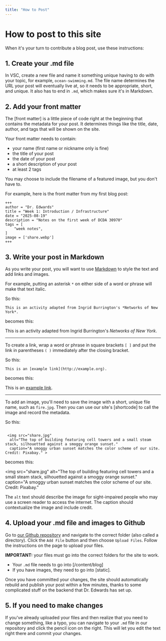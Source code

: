 ```yaml
---
title: "How to Post"
---
```

# How to post to this site

When it's your turn to contribute a blog post, use these instructions:

## 1. Create your .md file

In VSC, create a new file and name it something unique having to do with your topic, for example, `ocean-swimming.md`. The file name determines the URL your post will eventually live at, so it needs to be appropriate, short, and unique. It also has to end in `.md`, which makes sure it's in Markdown. 


## 2. Add your front matter

The [front matter] is a little piece of code right at the beginning that contains the metadata for your post. It determines things like the title, date, author, and tags that will be shown on the site. 

Your front matter needs to contain:

- your name (first name or nickname only is fine)   
- the title of your post
- the date of your post
- a short description of your post
- at least 2 tags

You may choose to include the filename of a featured image, but you don't have to.

For example, here is the front matter from my first blog post:

```
+++
author = "Dr. Edwards"
title = "Week 1: Introduction / Infrastructure"
date = "2025-08-19"
description = "Notes on the first week of DCDA 30970"
tags = [
    "week notes",
]
image = ['share.webp']
+++
```

## 3. Write your post in Markdown

As you write your post, you will want to use [Markdown](https://daringfireball.net/projects/markdown/syntax) to style the text and add links and images. 

For example, putting an asterisk `*` on either side of a word or phrase will make that text italic.

So this:

```
This is an activity adapted from Ingrid Burrington's *Networks of New York*.
```

becomes this: 

This is an activity adapted from Ingrid Burrington's *Networks of New York*.

---

To create a link, wrap a word or phrase in square brackets `[ ]` and put the link in parentheses `( )` immediately after the closing bracket.

So this:

```
This is an [example link](http://example.org).
```

becomes this: 

This is an [example link](http://example.org).


---

To add an image, you'll need to save the image with a short, unique file name, such as `fire.jpg`. Then you can use our site's [shortcode] to call the image and record the metadata. 

So this:

```

 <img src="share.jpg"
  alt="The top of building featuring cell towers and a small steam stack, silhouetted against a smoggy orange sunset."
  caption="A smoggy urban sunset matches the color scheme of our site. Credit: Pixabay." >

```

becomes this:

<img
  src="share.jpg"
  alt="The top of building featuring cell towers and a small steam stack, silhouetted against a smoggy orange sunset."
  caption="A smoggy urban sunset matches the color scheme of our site. Credit: Pixabay."
  >

The `alt` text should describe the image for sight-impaired people who may use a screen reader to access the internet. The caption should contextualize the image and include credit. 

## 4. Upload your .md file and images to Github

Go to [our Github repository](https://github.com/nonmodernist/dcda30970) and navigate to the correct folder (also called a directory). Click the `Add File` button and then choose `Upload Files`. Follow the instructions on the page to upload your files. 

**IMPORTANT:** your files must go into the correct folders for the site to work. 

- Your `.md` file needs to go into [/content/blog]
- If you have images, they need to go into [static]. 

Once you have committed your changes, the site should automatically rebuild and publish your post within a few minutes, thanks to some complicated stuff on the backend that Dr. Edwards has set up. 


## 5. If you need to make changes

If you've already uploaded your files and then realize that you need to change something, like a typo, you can navigate to your `.md` file in our repository and click the pencil icon on the right. This will let you edit the text right there and commit your changes. 